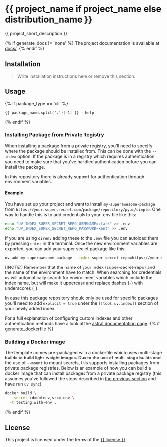 # {{ project_name if project_name else distribution_name }}

{{ project_short_description }}

{% if generate_docs != 'none' %}
The project documentation is available at [docs/](docs/).
{% endif %}

## Installation

> Write installation instructions here or remove this section.

## Usage

{% if package_type == 'cli' %}
```
{{ package_name.split('.')[-1] }} --help
```
{% endif %}

### Installing Package from Private Registry

When installing a package from a private registry, you'll need to specify where the package should be installed from.
This can be done with the `--index` option. If the package is in a registry which requires authentication you need to make sure that you've handled authentication before you can install the package.

In this repository there is already support for authentication through environment variables.

#### Example

You have set up your project and want to install `my-superawesome-package` from `https://your.super.secret.com/package/repository/pypi/simple`.
One way to handle this is to add credentials to your .env file like this:

```bash
echo "UV_INDEX_SUPER_SECRET_REPO_USERNAME=clark" >> .env
echo "UV_INDEX_SUPER_SECRET_REPO_PASSWORD=kent" >> .env
```

If you are using `direnv` adding these to the `.env` file you can autoload them by pressing `enter` in the terminal. Once the new environment variables are exported, you can add your super secret package like this:

```bash
uv add my-superawesome-package --index super-secret-repo=https://your.super.secret.com/package/repository/pypi/simple
```

[!NOTE:] Remember that the name of your index (super-secret-repo) and the name of the environment have to match. When searching for credentials `uv` will automatically search for environment variables which include the index name, but will make it uppercase and replace dashes (-) with underscores (_).

In case this package repository should only be used for specific packages you'll need to add `explicit = true` under the `[[tool.uv.index]]` section of your newly added index.

For a full explanation of configuring custom indexes and other authentication methods have a look at the [astral documentation page](https://docs.astral.sh/uv/concepts/projects/dependencies/#index).
{% if generate_dockerfile %}

### Building a Docker image

The template comes pre-packaged with a dockerfile which uses multi-stage builds to build light-weight images. Due to the use of multi-stage builds and the use of `--mount` to mount secrets, this supports installing packages from private package registries. Below is an example of how you can build a docker image that can install packages from a private package registry (this assumes you've followed the steps described in [the previous section](#installing-package-from-private) and have run `uv sync`)

```bash
docker build \
  --secret id=dotenv,src=.env \
  -t testing:with-env .
```
{% endif %}

## License

This project is licensed under the terms of the [{{ license }}](LICENSE).
